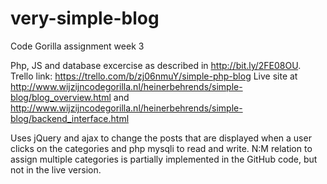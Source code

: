 # very-simple-blog
Code Gorilla assignment week 3

Php, JS and database excercise as described in http://bit.ly/2FE08OU.
Trello link: https://trello.com/b/zj06nmuY/simple-php-blog
Live site at http://www.wijzijncodegorilla.nl/heinerbehrends/simple-blog/blog_overview.html
and http://www.wijzijncodegorilla.nl/heinerbehrends/simple-blog/backend_interface.html

Uses jQuery and ajax to change the posts that are displayed when a user clicks on the categories
and php mysqli to read and write. N:M relation to assign multiple categories is partially implemented
in the GitHub code, but not in the live version.
